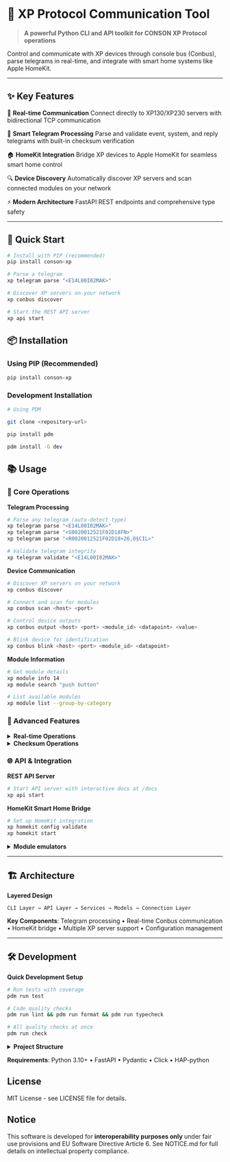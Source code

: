 # 🔌 XP Protocol Communication Tool

> **A powerful Python CLI and API toolkit for CONSON XP Protocol operations**

Control and communicate with XP devices through console bus (Conbus), parse telegrams in real-time, and integrate with smart home systems like Apple HomeKit.

---

## ✨ Key Features

🚀 **Real-time Communication**
Connect directly to XP130/XP230 servers with bidirectional TCP communication

📡 **Smart Telegram Processing**
Parse and validate event, system, and reply telegrams with built-in checksum verification

🏠 **HomeKit Integration**
Bridge XP devices to Apple HomeKit for seamless smart home control

🔍 **Device Discovery**
Automatically discover XP servers and scan connected modules on your network

⚡ **Modern Architecture**
FastAPI REST endpoints and comprehensive type safety

---

## 🚀 Quick Start

```bash
# Install with PIP (recommended)
pip install conson-xp

# Parse a telegram
xp telegram parse "<E14L00I02MAK>"

# Discover XP servers on your network
xp conbus discover

# Start the REST API server
xp api start
```

## 📦 Installation

### Using PIP (Recommended)
```bash
pip install conson-xp
```

### Development Installation
```bash
# Using PDM

git clone <repository-url>

pip install pdm

pdm install -G dev

```

## 📚 Usage

### 🎯 Core Operations

**Telegram Processing**
```bash
# Parse any telegram (auto-detect type)
xp telegram parse "<E14L00I02MAK>"
xp telegram parse "<S0020012521F02D18FN>"
xp telegram parse "<R0020012521F02D18+26,0§CIL>"

# Validate telegram integrity
xp telegram validate "<E14L00I02MAK>"
```

**Device Communication**
```bash
# Discover XP servers on your network
xp conbus discover

# Connect and scan for modules
xp conbus scan <host> <port>

# Control device outputs
xp conbus output <host> <port> <module_id> <datapoint> <value>

# Blink device for identification
xp conbus blink <host> <port> <module_id> <datapoint>
```

**Module Information**
```bash
# Get module details
xp module info 14
xp module search "push button"

# List available modules
xp module list --group-by-category
```

### 🔧 Advanced Features

<details>
<summary><b>Real-time Operations</b></summary>

```bash
# Listen for event telegrams
xp conbus receive

# Send custom telegrams
xp conbus custom <serial_number> <function_code> <action_code>
xp conbus custom 01234500001 02 02

# Read/write datapoints
xp conbus datapoint <datapoint> <serial_number>
xp conbus datapoint hw_version 01234500001
xp conbus datapoint auto_report_status 01234500001
xp conbus datapoint voltage 01234500001
 ```
</details>

<details>
<summary><b>Checksum Operations</b></summary>

```bash
# Calculate and validate checksums
xp checksum calculate "E14L00I02M"
xp checksum validate "E14L00I02M" "AK"
xp checksum calculate "E14L00I02M" --algorithm crc32
```
</details>

### 🌐 API & Integration

**REST API Server**
```bash
# Start API server with interactive docs at /docs
xp api start
```

**HomeKit Smart Home Bridge**
```bash
# Set up HomeKit integration
xp homekit config validate
xp homekit start
```

<details>
<summary><b>Module emulators</b></summary>

```bash
# Start XP protocol servers
xp server start
xp reverse-proxy start
```
</details>

---

## 🏗️ Architecture

**Layered Design**
```
CLI Layer → API Layer → Services → Models → Connection Layer
```

**Key Components**: Telegram processing • Real-time Conbus communication • HomeKit bridge • Multiple XP server support • Configuration management

---

## 🛠️ Development

**Quick Development Setup**
```bash
# Run tests with coverage
pdm run test

# Code quality checks
pdm run lint && pdm run format && pdm run typecheck

# All quality checks at once
pdm run check
```

<details>
<summary><b>Project Structure</b></summary>

``` 
src/xp/
├── api/           # FastAPI REST endpoints
├── cli/           # Command-line interface
├── models/        # Core data models
├── services/      # Business logic
└── utils/         # Utility functions
```
</details>

**Requirements**: Python 3.10+ • FastAPI • Pydantic • Click • HAP-python

## License

MIT License - see LICENSE file for details.

## Notice

This software is developed for **interoperability purposes only** under fair use provisions and EU Software Directive Article 6. See NOTICE.md for full details on intellectual property compliance.